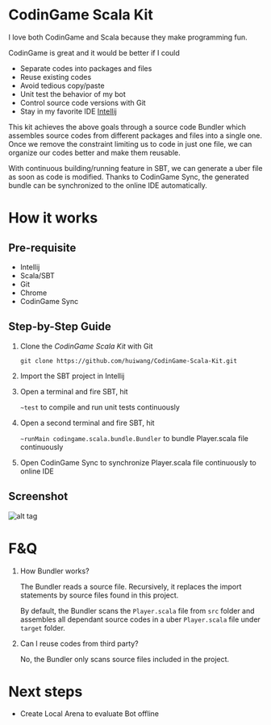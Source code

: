 # CodinGame Scala Kit
I love both CodinGame and Scala because they make programming fun.

CodinGame is great and it would be better if I could
- Separate codes into packages and files
- Reuse existing codes
- Avoid tedious copy/paste
- Unit test the behavior of my bot
- Control source code versions with Git
- Stay in my favorite IDE [Intellij](https://www.jetbrains.com/idea/)

This kit achieves the above goals through a source code Bundler which assembles source codes from different packages and files into a single one.
Once we remove the constraint limiting us to code in just one file, we can organize our codes better and make them  reusable.

With continuous building/running feature in SBT, we can generate a uber file as soon as code is modified. 
Thanks to CodinGame Sync, the generated bundle can be synchronized to the online IDE automatically.

# How it works

## Pre-requisite
- Intellij
- Scala/SBT
- Git
- Chrome
- CodinGame Sync

## Step-by-Step Guide

1. Clone the _CodinGame Scala Kit_ with Git

    `git clone https://github.com/huiwang/CodinGame-Scala-Kit.git`

2. Import the SBT project in Intellij
3. Open a terminal and fire SBT, hit

    `~test` to compile and run unit tests continuously

4. Open a second terminal and fire SBT, hit

    `~runMain codingame.scala.bundle.Bundler` to bundle Player.scala file continuously

5. Open CodinGame Sync to synchronize Player.scala file continuously to online IDE

## Screenshot
![alt tag](./asset/screenshot.png)

# F&Q
1. How Bundler works?

    The Bundler reads a source file. Recursively, it replaces the import statements by source files found in this project.
    
    By default, the Bundler scans the `Player.scala` file from `src` folder and assembles all dependant source codes in a uber `Player.scala` file under `target` folder.
    
2. Can I reuse codes from third party?

    No, the Bundler only scans source files included in the project.   
    
# Next steps

- Create Local Arena to evaluate Bot offline
